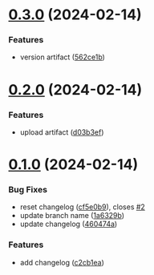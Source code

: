 # [0.3.0](https://github.com/jataheri1/greetings-ci/compare/v0.2.0...v0.3.0) (2024-02-14)


### Features

* version artifact ([562ce1b](https://github.com/jataheri1/greetings-ci/commit/562ce1b6205b4b87496840cfa8216fa49f69c72a))



# [0.2.0](https://github.com/jataheri1/greetings-ci/compare/v0.1.0...v0.2.0) (2024-02-14)


### Features

* upload artifact ([d03b3ef](https://github.com/jataheri1/greetings-ci/commit/d03b3efe995ee9754b417e4e3021967530776cb7))



# [0.1.0](https://github.com/jataheri1/greetings-ci/compare/c2cb1ea7393558033bda380dee3d23126f6f8cb5...v0.1.0) (2024-02-14)


### Bug Fixes

* reset changelog ([cf5e0b9](https://github.com/jataheri1/greetings-ci/commit/cf5e0b96b6c26e9c6148db0ebfc4df3b597552e4)), closes [#2](https://github.com/jataheri1/greetings-ci/issues/2)
* update branch name ([1a6329b](https://github.com/jataheri1/greetings-ci/commit/1a6329b241e63fe1d0ab09a68e72f43eb6be7441))
* update changelog ([460474a](https://github.com/jataheri1/greetings-ci/commit/460474a6e934063fde5858b5e2d7d1ee36fa173e))


### Features

* add changelog ([c2cb1ea](https://github.com/jataheri1/greetings-ci/commit/c2cb1ea7393558033bda380dee3d23126f6f8cb5))



